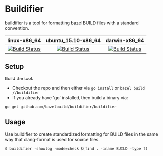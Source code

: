 # Buildifier

buildifier is a tool for formatting bazel BUILD files with a standard convention.

linux-x86_64 | ubuntu_15.10-x86_64 | darwin-x86_64
:---: | :---: | :---:
[![Build Status](http://ci.bazel.io/buildStatus/icon?job=buildifier/BAZEL_VERSION=latest,PLATFORM_NAME=linux-x86_64)](http://ci.bazel.io/job/buildifier/BAZEL_VERSION=latest,PLATFORM_NAME=linux-x86_64) | [![Build Status](http://ci.bazel.io/buildStatus/icon?job=buildifier/BAZEL_VERSION=latest,PLATFORM_NAME=ubuntu_15.10-x86_64)](http://ci.bazel.io/job/buildifier/BAZEL_VERSION=latest,PLATFORM_NAME=ubuntu_15.10-x86_64) | [![Build Status](http://ci.bazel.io/buildStatus/icon?job=buildifier/BAZEL_VERSION=latest,PLATFORM_NAME=darwin-x86_64)](http://ci.bazel.io/job/buildifier/BAZEL_VERSION=latest,PLATFORM_NAME=darwin-x86_64)

## Setup

Build the tool:
* Checkout the repo and then either via `go install` or `bazel build //buildifier`
* If you already have 'go' installed, then build a binary via: 

`go get github.com/bazelbuild/buildifier/buildifier`

## Usage

Use buildifier to create standardized formatting for BUILD files in the
same way that clang-format is used for source files.

`$ buildifier -showlog -mode=check $(find . -iname BUILD -type f)`
